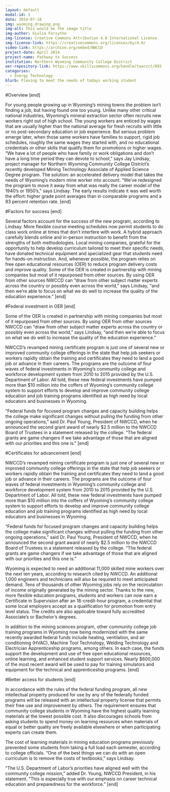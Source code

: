 ```yaml
---
layout: default
modal-id: 1
date: 2014-07-18
img: wyoming_drawing.png
img-alt: This would be the image title
img-author: Giulia Forsythe
img-license: Creative Commons Attribution 4.0 International License.
img-license-link: https://creativecommons.org/licenses/by/4.0/
video-link: https://archive.org/embed/NWCCD
project-date: April 2014
project-name: Pathway to Success
institution: Northern Wyoming Community College District
oer-repository-link: https://www.skillscommons.org/handle/taaccct/893
categories:
  - Energy Technology
blurb: Flexing to meet the needs of todays working student
---
```


#Overview
[end]

For young people growing up in Wyoming’s mining towns the problem isn’t finding a job, but having found one too young. Unlike many other critical national industries, Wyoming’s mineral extraction sector often recruits new workers right out of high school. The young workers are enticed by wages that are usually higher than the national average for fresh recruits with little or no post-secondary education or job experience. But serious problem emerge later, when those same workers have families to support, rigid job schedules, roughly the same wages they started with, and no educational credentials or other skills that qualify them for promotions or higher wages. “We have a lot of people who have family or work obligations and don’t have a long time period they can devote to school,” says Jay Lindsay, project manager for Northern Wyoming Community College District’s recently developed Mining Technology Associate of Applied Science Degree program. The solution: an accelerated delivery model that takes the needs of Wyoming’s modern mine worker into account. “We’ve redesigned the program to move it away from what was really the career model of the 1940’s or 1950’s,” says Lindsay. The early results indicate it was well worth the effort: higher grade point averages than in comparable programs and a 93 percent retention rate.
[end]

#Factors for success
[end]

Several factors account for the success of the new program, according to Lindsay. More flexible course meeting schedules now permit students to do class work online at times that don’t interfere with work. A hybrid approach carefully blends online and in-person instruction to benefit from the strengths of both methodologies. Local mining companies, grateful for the opportunity to help develop curriculum tailored to meet their specific needs, have donated technical equipment and specialized gear that students need for hands-on instruction. And, whenever possible, the program relies on free open educational resources (OER) to reduce program delivery costs and improve quality. Some of the OER is created in partnership with mining companies but most of it repurposed from other sources. By using OER from other sources NWCCD can “draw from other subject matter experts across the country or possibly even across the world,” says Lindsay, “and then we’re able to focus on what we do well to increase the quality of the education experience.”
[end]

#Federal investment in OER
[end]

Some of the OER is created in partnership with mining companies but most of it repurposed from other sources. By using OER from other sources NWCCD can “draw from other subject matter experts across the country or possibly even across the world,” says Lindsay, “and then we’re able to focus on what we do well to increase the quality of the education experience.”

NWCCD’s revamped mining certificate program is just one of several new or improved community college offerings in the state that help job seekers or workers rapidly obtain the training and certificates they need to land a good job or advance in their careers. The programs are the outcome of four  waves of federal investments in Wyoming’s community college and workforce development system from 2010 to 2015 provided by the U.S. Department of Labor. All told, these new federal investments have pumped more than $10 million into the coffers of Wyoming’s community college system to support efforts to develop and improve community college education and job training programs identified as high need by local educators and businesses in Wyoming.

“Federal funds for focused program changes and capacity building helps the college make significant changes without pulling the funding from other ongoing operations,” said Dr. Paul Young, President of NWCCD, when he announced the second grant award of nearly $2.5 million to the NWCCD Board of Trustees in a statement released by the college. “The federal grants are game changers if we take advantage of those that are aligned with our priorities and this one is.”
[end]

#Certificates for advancement
[end]

NWCCD’s revamped mining certificate program is just one of several new or improved community college offerings in the state that help job seekers or workers rapidly obtain the training and certificates they need to land a good job or advance in their careers. The programs are the outcome of four  waves of federal investments in Wyoming’s community college and workforce development system from 2010 to 2015 provided by the U.S. Department of Labor. All told, these new federal investments have pumped more than $10 million into the coffers of Wyoming’s community college system to support efforts to develop and improve community college education and job training programs identified as high need by local educators and businesses in Wyoming.

“Federal funds for focused program changes and capacity building helps the college make significant changes without pulling the funding from other ongoing operations,” said Dr. Paul Young, President of NWCCD, when he announced the second grant award of nearly $2.5 million to the NWCCD Board of Trustees in a statement released by the college. “The federal grants are game changers if we take advantage of those that are aligned with our priorities and this one is.”

Wyoming is expected to need an additional 11,000 skilled mine workers over the next ten years, according to research cited by NWCCD. An additional 1,000 engineers and technicians will also be required to meet anticipated demand. Tens of thousands of other Wyoming jobs rely on the recirculation of income originally generated by the mining sector. Thanks to the new, more flexible education programs, students and workers can now earn a Certificate in Supervision after an 18-credit-hour program, a credential that some local employers accept as a qualification for promotion from entry level status.  The credits are also applicable toward fully accredited Associate’s or Bachelor’s degrees.

In addition to the mining sciences program, other community college job training programs in Wyoming now being modernized with the same recently awarded federal funds include heating, ventilation, and air conditioning (HVAC), Machine Tool Technology, Welding Technology and Electrician Apprenticeship programs, among others. In each case, the funds support the development and use of free open educational resources, online learning, and enhanced student support services. Nearly $600,000 of the most recent award will be used to pay for training simulators and equipment for the technical and apprenticeship programs.
[end]

#Better access for students
[end]

In accordance with the rules of the federal funding program, all new intellectual property produced for use by any of the federally funded programs will be released with an intellectual property license that permits their free use and improvement by others. The requirement ensures that community college students in Wyoming have the highest quality learning materials at the lowest possible cost. It also discourages schools from asking students to spend money on learning resources when materials of equal or better quality are freely available elsewhere or when participating experts can create them.

The cost of learning materials in mining education programs previously prevented some students from taking a full load each semester, according to college officials.  “One of the best things we can do with an open curriculum is to remove the costs of textbooks,” says Lindsay. 

“The U.S. Department of Labor’s priorities have aligned well with the community college mission,” added Dr. Young, NWCCD President, in his statement.  “This is especially true with our emphasis on career technical education and preparedness for the workforce.”
[end]

